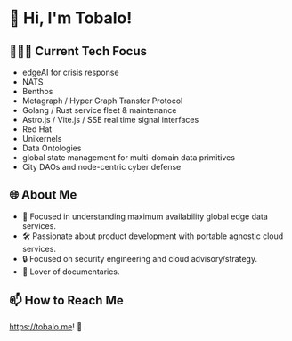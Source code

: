 # 👋 Hi, I'm Tobalo!

## 🕵🏽‍♂️ Current Tech Focus
- edgeAI for crisis response
- NATS
- Benthos
- Metagraph / Hyper Graph Transfer Protocol
- Golang / Rust service fleet & maintenance
- Astro.js / Vite.js / SSE real time signal interfaces
- Red Hat
- Unikernels
- Data Ontologies
- global state management for multi-domain data primitives
- City DAOs and node-centric cyber defense

## 🌐 About Me
- 🚀 Focused in understanding maximum availability global edge data services.
- 🛠️ Passionate about product development with portable agnostic cloud services.
- 🔒 Focused on security engineering and cloud advisory/strategy.
- 🎥 Lover of documentaries.

## 📫 How to Reach Me
https://tobalo.me! 🌟

